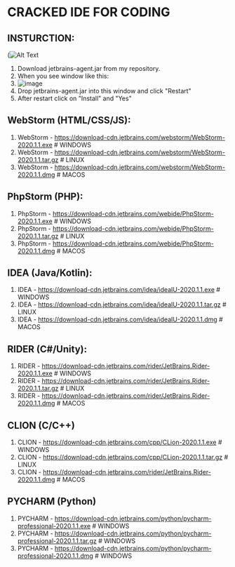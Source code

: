 # CRACKED IDE FOR CODING
## INSTURCTION:
(![Alt Text](https://cdn.discordapp.com/attachments/868369908696776714/869345888567427163/3f8226f7500f0a4e78d860f5fd4b917a.jpg)
1. Download jetbrains-agent.jar from my repository.
2. When you see window like this:
3. ![image](https://cdn.discordapp.com/attachments/868369908696776714/869348469905698856/Screenshot_3.png)
4. Drop jetbrains-agent.jar into this window and click "Restart"
5. After restart click on "Install" and "Yes"

## WebStorm (HTML/CSS/JS):
1. WebStorm - https://download-cdn.jetbrains.com/webstorm/WebStorm-2020.1.1.exe # WINDOWS
2. WebStorm - https://download-cdn.jetbrains.com/webstorm/WebStorm-2020.1.1.tar.gz # LINUX
3. WebStorm - https://download-cdn.jetbrains.com/webstorm/WebStorm-2020.1.1.dmg # MACOS

## PhpStorm (PHP):
1. PhpStorm - https://download-cdn.jetbrains.com/webide/PhpStorm-2020.1.1.exe # WINDOWS
2. PhpStorm - https://download-cdn.jetbrains.com/webide/PhpStorm-2020.1.1.tar.gz # LINUX
3. PhpStorm - https://download-cdn.jetbrains.com/webide/PhpStorm-2020.1.1.dmg # MACOS

## IDEA (Java/Kotlin):
1. IDEA - https://download-cdn.jetbrains.com/idea/ideaIU-2020.1.1.exe # WINDOWS
2. IDEA - https://download-cdn.jetbrains.com/idea/ideaIU-2020.1.1.tar.gz # LINUX
3. IDEA - https://download-cdn.jetbrains.com/idea/ideaIU-2020.1.1.dmg # MACOS

## RIDER (C#/Unity):
1. RIDER - https://download-cdn.jetbrains.com/rider/JetBrains.Rider-2020.1.1.exe # WINDOWS
2. RIDER - https://download-cdn.jetbrains.com/rider/JetBrains.Rider-2020.1.1.tar.gz # LINUX
3. RIDER - https://download-cdn.jetbrains.com/rider/JetBrains.Rider-2020.1.1.dmg # MACOS

## CLION (C/C++)
1. CLION - https://download-cdn.jetbrains.com/cpp/CLion-2020.1.1.exe # WINDOWS
2. CLION - https://download-cdn.jetbrains.com/cpp/CLion-2020.1.1.tar.gz # LINUX
3. CLION - https://download-cdn.jetbrains.com/rider/JetBrains.Rider-2020.1.1.dmg # MACOS

## PYCHARM (Python)
1. PYCHARM - https://download-cdn.jetbrains.com/python/pycharm-professional-2020.1.1.exe # WINDOWS
2. PYCHARM - https://download-cdn.jetbrains.com/python/pycharm-professional-2020.1.1.tar.gz # WINDOWS
3. PYCHARM - https://download-cdn.jetbrains.com/python/pycharm-professional-2020.1.1.dmg # WINDOWS
